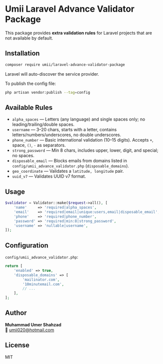 # Umii Laravel Advance Validator Package

This package provides **extra validation rules** for Laravel projects that are not available by default.

## Installation

```bash
composer require umii/laravel-advance-validator-package
```

Laravel will auto-discover the service provider.

To publish the config file:

```bash
php artisan vendor:publish --tag=config
```

## Available Rules

- `alpha_spaces` — Letters (any language) and single spaces only; no leading/trailing/double spaces.
- `username` — 3–20 chars, starts with a letter, contains letters/numbers/underscores, no double underscores.
- `phone_number` — Basic international validation (10–15 digits). Accepts `+`, space, `()`, `-` as separators.
- `strong_password` — Min 8 chars, includes upper, lower, digit, and special; no spaces.
- `disposable_email` — Blocks emails from domains listed in `config/umii_advance_validator.php` (`disposable_domains`).
- `geo_coordinate` — Validates a `latitude, longitude` pair.
- `uuid_v7` — Validates UUID v7 format.

## Usage

```php
$validator = Validator::make($request->all(), [
    'name'     => 'required|alpha_spaces',
    'email'    => 'required|email|unique:users,email|disposable_email',
    'phone'    => 'required|phone_number',
    'password' => 'required|min:8|strong_password',
    'username' => 'nullable|username',
]);
```

## Configuration

`config/umii_advance_validator.php`:

```php
return [
    'enabled' => true,
    'disposable_domains' => [
        'mailinator.com',
        '10minutemail.com',
        // ...
    ],
];
```

## Author

**Muhammad Umer Shahzad**  
📧 umii020@hotmail.com

## License

MIT
